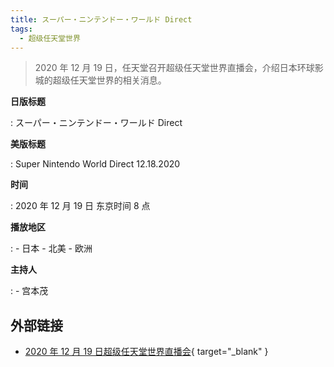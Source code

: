 ```yaml
---
title: スーパー・ニンテンドー・ワールド Direct
tags:
  - 超级任天堂世界
---
```


> 2020 年 12 月 19 日，任天堂召开超级任天堂世界直播会，介绍日本环球影城的超级任天堂世界的相关消息。

**日版标题**

:   スーパー・ニンテンドー・ワールド Direct

**美版标题**

:   Super Nintendo World Direct 12.18.2020

**时间**

:   2020 年 12 月 19 日 东京时间 8 点

**播放地区**

:   - 日本
    - 北美
    - 欧洲

**主持人**

:   - 宫本茂

## 外部链接

- [2020 年 12 月 19 日超级任天堂世界直播会](https://www.bilibili.com/video/BV1pp4y1W7SX/){ target="_blank" }
